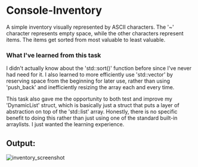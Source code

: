 # Console-Inventory
A simple inventory visually represented by ASCII characters. The '~' character represents empty space, while the other characters represent items. The items get sorted from most valuable to least valuable.

### What I've learned from this task
I didn't actually know about the 'std::sort()' function before since I've never had need for it. I also learned to more efficiently use 'std::vector' by reserving space from the beginning for later use, rather than using 'push_back' and inefficiently resizing the array each and every time.

This task also gave me the opportunity to both test and improve my 'DynamicList' struct, which is basically just a struct that puts a layer of abstraction on top of the 'std::list' array. Honestly, there is no specific benefit to doing this rather than just using one of the standard built-in arraylists. I just wanted the learning experience.

## Output:
![inventory_screenshot](https://user-images.githubusercontent.com/31830553/68344786-2d46ff00-00f0-11ea-9c66-ff965ca409bc.png)

